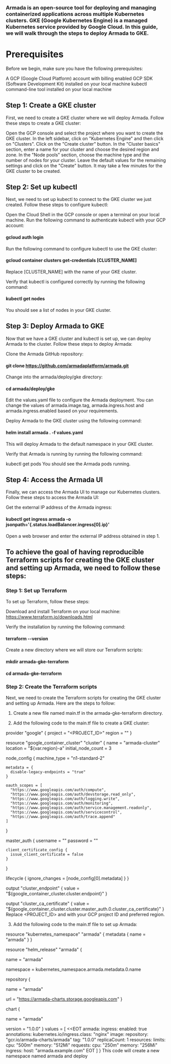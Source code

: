 ### Armada is an open-source tool for deploying and managing containerized applications across multiple Kubernetes clusters. GKE (Google Kubernetes Engine) is a managed Kubernetes service provided by Google Cloud. In this guide, we will walk through the steps to deploy Armada to GKE.

# Prerequisites
Before we begin, make sure you have the following prerequisites:

A GCP (Google Cloud Platform) account with billing enabled
GCP SDK (Software Development Kit) installed on your local machine
kubectl command-line tool installed on your local machine
## Step 1: Create a GKE cluster
First, we need to create a GKE cluster where we will deploy Armada. Follow these steps to create a GKE cluster:

Open the GCP console and select the project where you want to create the GKE cluster.
In the left sidebar, click on "Kubernetes Engine" and then click on "Clusters".
Click on the "Create cluster" button.
In the "Cluster basics" section, enter a name for your cluster and choose the desired region and zone.
In the "Node pools" section, choose the machine type and the number of nodes for your cluster.
Leave the default values for the remaining settings and click on the "Create" button.
It may take a few minutes for the GKE cluster to be created.

## Step 2: Set up kubectl
Next, we need to set up kubectl to connect to the GKE cluster we just created. Follow these steps to configure kubectl:

Open the Cloud Shell in the GCP console or open a terminal on your local machine.
Run the following command to authenticate kubectl with your GCP account:

#### gcloud auth login
Run the following command to configure kubectl to use the GKE cluster:

#### gcloud container clusters get-credentials [CLUSTER_NAME]
Replace [CLUSTER_NAME] with the name of your GKE cluster.

Verify that kubectl is configured correctly by running the following command:

#### kubectl get nodes
You should see a list of nodes in your GKE cluster.

## Step 3: Deploy Armada to GKE
Now that we have a GKE cluster and kubectl is set up, we can deploy Armada to the cluster. Follow these steps to deploy Armada:

Clone the Armada GitHub repository:

#### git clone https://github.com/armadaplatform/armada.git
Change into the armada/deploy/gke directory:


#### cd armada/deploy/gke
Edit the values.yaml file to configure the Armada deployment. You can change the values of armada.image.tag, armada.ingress.host and armada.ingress.enabled based on your requirements.

Deploy Armada to the GKE cluster using the following command:


#### helm install armada . -f values.yaml
This will deploy Armada to the default namespace in your GKE cluster.

Verify that Armada is running by running the following command:


kubectl get pods
You should see the Armada pods running.

## Step 4: Access the Armada UI
Finally, we can access the Armada UI to manage our Kubernetes clusters. Follow these steps to access the Armada UI:

Get the external IP address of the Armada ingress:


#### kubectl get ingress armada -o jsonpath='{.status.loadBalancer.ingress[0].ip}'
Open a web browser and enter the external IP address obtained in step 1.





## To achieve the goal of having reproducible Terraform scripts for creating the GKE cluster and setting up Armada, we need to follow these steps:

### Step 1: Set up Terraform
To set up Terraform, follow these steps:

Download and install Terraform on your local machine: https://www.terraform.io/downloads.html

Verify the installation by running the following command:


#### terraform --version
Create a new directory where we will store our Terraform scripts:

#### mkdir armada-gke-terraform
#### cd armada-gke-terraform
### Step 2: Create the Terraform scripts
Next, we need to create the Terraform scripts for creating the GKE cluster and setting up Armada. Here are the steps to follow:

1. Create a new file named main.tf in the armada-gke-terraform directory.

2. Add the following code to the main.tf file to create a GKE cluster:


provider "google" {
project = "<PROJECT_ID>"
region  = "<REGION>"
}

resource "google_container_cluster" "cluster" {
name               = "armada-cluster"
location           = "${var.region}-a"
initial_node_count = 3

node_config {
machine_type = "n1-standard-2"

    metadata = {
      disable-legacy-endpoints = "true"
    }

    oauth_scopes = [
      "https://www.googleapis.com/auth/compute",
      "https://www.googleapis.com/auth/devstorage.read_only",
      "https://www.googleapis.com/auth/logging.write",
      "https://www.googleapis.com/auth/monitoring",
      "https://www.googleapis.com/auth/service.management.readonly",
      "https://www.googleapis.com/auth/servicecontrol",
      "https://www.googleapis.com/auth/trace.append"
    ]
}

master_auth {
username = ""
password = ""

    client_certificate_config {
      issue_client_certificate = false
    }
}

lifecycle {
ignore_changes = [node_config[0].metadata]
}
}

output "cluster_endpoint" {
value = "${google_container_cluster.cluster.endpoint}"
}

output "cluster_ca_certificate" {
value = "${google_container_cluster.cluster.master_auth.0.cluster_ca_certificate}"
}
Replace <PROJECT_ID> and <REGION> with your GCP project ID and preferred region.

3. Add the following code to the main.tf file to set up Armada:

resource "kubernetes_namespace" "armada" {
metadata {
name = "armada"
}
}

resource "helm_release" "armada" {

name      = "armada"

namespace = kubernetes_namespace.armada.metadata.0.name

repository {

name = "armada"

url  = "https://armada-charts.storage.googleapis.com"
}

chart {

name    = "armada"

version = "1.0.0"
}
values = [
<<EOT
armada:
ingress:
enabled: true
annotations:
kubernetes.io/ingress.class: "nginx"
image:
repository: "gcr.io/armada-charts/armada"
tag: "1.0.0"
replicaCount: 1
resources:
limits:
cpu: "500m"
memory: "512Mi"
requests:
cpu: "250m"
memory: "256Mi"
ingress:
host: "armada.example.com"
EOT
]
}
This code will create a new namespace named armada and deploy






